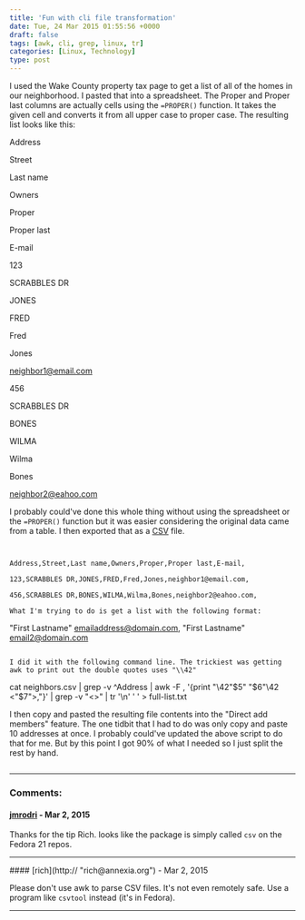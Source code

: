 ```yaml
---
title: 'Fun with cli file transformation'
date: Tue, 24 Mar 2015 01:55:56 +0000
draft: false
tags: [awk, cli, grep, linux, tr]
categories: [Linux, Technology]
type: post
---
```


I used the Wake County property tax page to get a list of all of the homes in our neighborhood. I pasted that into a spreadsheet. The Proper and Proper last columns are actually cells using the `=PROPER()` function. It takes the given cell and converts it from all upper case to proper case. The resulting list looks like this:

Address

Street

Last name

Owners

Proper

Proper last

E-mail

123

SCRABBLES DR

JONES

FRED

Fred

Jones

neighbor1@email.com

456

SCRABBLES DR

BONES

WILMA

Wilma

Bones

neighbor2@eahoo.com

I probably could've done this whole thing without using the spreadsheet or the `=PROPER()` function but it was easier considering the original data came from a table. I then exported that as a [CSV](http://en.wikipedia.org/wiki/Comma-separated_values) file.

```


Address,Street,Last name,Owners,Proper,Proper last,E-mail,

123,SCRABBLES DR,JONES,FRED,Fred,Jones,neighbor1@email.com,

456,SCRABBLES DR,BONES,WILMA,Wilma,Bones,neighbor2@eahoo.com,

What I'm trying to do is get a list with the following format:

```
"First Lastname" <emailaddress@domain.com>, "First Lastname" <email2@domain.com>
```

I did it with the following command line. The trickiest was getting awk to print out the double quotes uses "\\42"

```


cat neighbors.csv | grep -v ^Address | awk -F , '{print "\\42"$5" "$6"\\42 <"$7">,"}' | grep -v "<>" | tr '\\n' ' ' > full-list.txt

I then copy and pasted the resulting file contents into the "Direct add members" feature. The one tidbit that I had to do was only copy and paste 10 addresses at once. I probably could've updated the above script to do that for me. But by this point I got 90% of what I needed so I just split the rest by hand.


```
```
---
### Comments:
#### [jmrodri](http://zeusville.wordpress.com/ "jmrodri@gmail.com") - <time datetime="2015-03-24 10:24:06">Mar 2, 2015</time>

Thanks for the tip Rich. looks like the package is simply called `csv` on the Fedora 21 repos.
<hr />
#### [rich](http:// "rich@annexia.org") - <time datetime="2015-03-24 07:06:26">Mar 2, 2015</time>

Please don't use awk to parse CSV files. It's not even remotely safe. Use a program like `csvtool` instead (it's in Fedora).
<hr />
